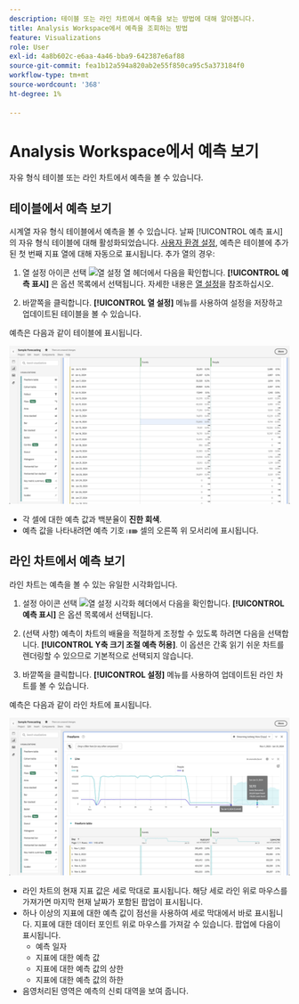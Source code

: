 ```yaml
---
description: 테이블 또는 라인 차트에서 예측을 보는 방법에 대해 알아봅니다.
title: Analysis Workspace에서 예측을 조회하는 방법
feature: Visualizations
role: User
exl-id: 4a8b602c-e6aa-4a46-bba9-642387e6af88
source-git-commit: fea1b12a594a820ab2e55f850ca95c5a373184f0
workflow-type: tm+mt
source-wordcount: '368'
ht-degree: 1%

---
```


# Analysis Workspace에서 예측 보기

자유 형식 테이블 또는 라인 차트에서 예측을 볼 수 있습니다.

## 테이블에서 예측 보기

시계열 자유 형식 테이블에서 예측을 볼 수 있습니다. 날짜 [!UICONTROL 예측 표시] 의 자유 형식 테이블에 대해 활성화되었습니다. [사용자 환경 설정](../user-preferences.md), 예측은 테이블에 추가된 첫 번째 지표 열에 대해 자동으로 표시됩니다. 추가 열의 경우:

1. 열 설정 아이콘 선택 ![열 설정](https://spectrum.adobe.com/static/icons/workflow_18/Smock_Settings_18_N.svg) 열 헤더에서 다음을 확인합니다. **[!UICONTROL 예측 표시]** 은 옵션 목록에서 선택됩니다. 자세한 내용은 [열 설정](../visualizations/freeform-table/column-row-settings/column-settings.md)을 참조하십시오.

1. 바깥쪽을 클릭합니다. **[!UICONTROL 열 설정]** 메뉴를 사용하여 설정을 저장하고 업데이트된 테이블을 볼 수 있습니다.

예측은 다음과 같이 테이블에 표시됩니다.

![테이블에 예측 표시](assets/show-forecast-table.png)

* 각 셀에 대한 예측 값과 백분율이 **진한 회색**.
* 예측 값을 나타내려면 예측 기호 <img src="./assets/forecast.svg" alt="예측 기호" width="20" /> 셀의 오른쪽 위 모서리에 표시됩니다.


## 라인 차트에서 예측 보기

라인 차트는 예측을 볼 수 있는 유일한 시각화입니다.

1. 설정 아이콘 선택 ![열 설정](https://spectrum.adobe.com/static/icons/workflow_18/Smock_Settings_18_N.svg) 시각화 헤더에서 다음을 확인합니다. **[!UICONTROL 예측 표시]** 은 옵션 목록에서 선택됩니다.

1. (선택 사항) 예측이 차트의 배율을 적절하게 조정할 수 있도록 하려면 다음을 선택합니다. **[!UICONTROL Y축 크기 조절 예측 허용]**. 이 옵션은 간혹 읽기 쉬운 차트를 렌더링할 수 있으므로 기본적으로 선택되지 않습니다.

1. 바깥쪽을 클릭합니다. **[!UICONTROL 설정]** 메뉴를 사용하여 업데이트된 라인 차트를 볼 수 있습니다.

예측은 다음과 같이 라인 차트에 표시됩니다.

![라인 차트에 예측 표시](assets/show-forecast-linechart.png)

* 라인 차트의 현재 지표 값은 세로 막대로 표시됩니다. 해당 세로 라인 위로 마우스를 가져가면 마지막 현재 날짜가 포함된 팝업이 표시됩니다.
* 하나 이상의 지표에 대한 예측 값이 점선을 사용하여 세로 막대에서 바로 표시됩니다. 지표에 대한 데이터 포인트 위로 마우스를 가져갈 수 있습니다. 팝업에 다음이 표시됩니다.
   * 예측 일자
   * 지표에 대한 예측 값
   * 지표에 대한 예측 값의 상한
   * 지표에 대한 예측 값의 하한
* 음영처리된 영역은 예측의 신뢰 대역을 보여 줍니다.
